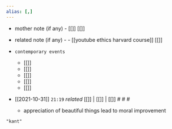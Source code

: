 ```yaml
---
alias: [,]
---
```

- mother note (if any)
		- [[]] [[]]
- related note (if any) -
		- [[youtube ethics harvard course]] [[]]
- `contemporary events`
	- [[]]
	- [[]]
	- [[]]
	- [[]]
	- [[]]

- [[2021-10-31]]  `21:19` _related_ [[]] | [[]] | [[]] # # #
	- appreciation of beautiful things lead to moral improvement

```query
"kant"
```